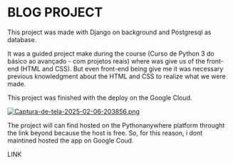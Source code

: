# BLOG PROJECT



This project was made with Django on background and Postgresql as database.

It was a guided project make during the course (Curso de Python 3 do básico ao avançado - com projetos reais) where was give us of the front-end (HTML and CSS). But even front-end being give me it was necessary previous knowledgment about the HTML and CSS to realize what we were made.

This project was finished with the deploy on the Google Cloud. 

[![Captura-de-tela-2025-02-06-203856.png](https://i.postimg.cc/L6J4yWf2/Captura-de-tela-2025-02-06-203856.png)](https://postimg.cc/kBddGffp)

The project will can find hosted on the Pythonanywhere platform throught the link beyond because the host is free. So, for this reason, i dont maintined hosted the app on Google Coud.

LINK
